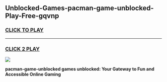 
## Unblocked-Games-pacman-game-unblocked-Play-Free-gqvnp
<h3>
<a href="https://premium76.site?title=pacman-game-unblocked&ref=21A">CLICK TO PLAY</a></h3>
<hr>

<h3>
<a href="https://premium76.site?title=pacman-game-unblocked&ref=21A">CLICK 2 PLAY</a>
  
</h3>

<a href="https://premium76.site?title=pacman-game-unblocked&ref=21A"><img src="https://clearcache.store/games.png"></a>


**pacman-game-unblocked games unblocked: Your Gateway to Fun and Accessible Online Gaming**
